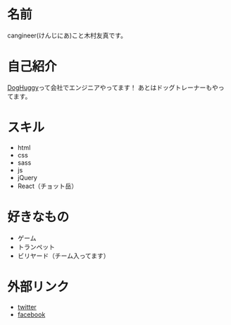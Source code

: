 # 名前
cangineer(けんじにあ)こと木村友真です。

# 自己紹介
[DogHuggy](https://doghuggy.com/)って会社でエンジニアやってます！
あとはドッグトレーナーもやってます。

# スキル
- html
- css
 - sass
- js
 - jQuery
 - React（チョット岳）

# 好きなもの
- ゲーム
- トランペット
- ビリヤード（チーム入ってます）

# 外部リンク
- [twitter](https://twitter.com/cangineer)
- [facebook](https://www.facebook.com/yuma.kimura.31?ref=bookmarks)